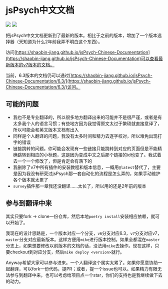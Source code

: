 # jsPsych中文文档

![](https://shields.io/badge/Version-6.3_&_v7-brightgreen.svg?style=plastic) ![](https://shields.io/badge/License-MIT-informational.svg?style=plastic)

把jsPsych中文文档更新到了最新的版本。相比于之前的版本，增加了一个版本选择器（天知道为什么2年前我弄不明白这个东西）。

访问[https://shaobin-jiang.github.io/jsPsych-Chinese-Documentation](https://shaobin-jiang.github.io/jsPsych-Chinese-Documentation)可以查看最新版本的v7版本的文档。

当前，6.3版本的文档仍可以通过[https://shaobin-jiang.github.io/jsPsych-Chinese-Documentation/6.3/](https://shaobin-jiang.github.io/jsPsych-Chinese-Documentation/6.3/)访问。

## 可能的问题

- 我也不是专业翻译的，所以很多地方翻译出来的可能并不是很严谨，或者是有太多我个人的语言习惯；有些地方因为我觉得原文太过于繁琐就直接意译了，所以可能会和英文版本文档有出入
- 同样是个人翻译的问题，我没有太多时间和精力去逐字校对，所以难免出现打字的错误
- 链接跳转的问题。你可能会发现有一些链接只能跳转到对应的页面但是不能精确跳转到相应的小标题，这是因为变成中文之后那个链接的id也变了。我试着去一个一个修改了，但是肯定会有落下的
- 我删除了v7中所有插件的安装教程和版本信息，一概用`@latest`替代了，主要是因为我没有研究过jsPsych那一套自动化的流程是怎么弄的，如果手动维护各个版本就太累了
- `survey`插件那一章我还没翻译……太长了，所以用的还是2年前的版本

## 参与到翻译中来

其实只要fork → clone一份仓库，然后本地`poetry install`安装相应依赖，就可以开始了。

我现在的设计思路是，一个版本对应一个分支，`v6`分支对应6.3，`v7`分支对应v7，`master`分支对应最新版本。这样方便用`mike`进行版本控制。如果全都混在`master`分支上，如果想要修改以前版本的文档的话，没法用`mike`去操作。现在这样，只要checkout到对应分支，然后`mike deploy <version>`就行。

Anyway希望大家可以参与进来。一个人翻译这个属实太累了。如果你愿意协助一起翻译，可以fork一份代码，提PR；或者，提一个issue也可以。如果精力有限无法参与到翻译中来，也可以考虑给项目点一个star，你们的支持也是我继续做下去的动力。
